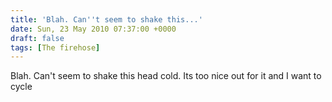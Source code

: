 ```yaml
---
title: 'Blah. Can''t seem to shake this...'
date: Sun, 23 May 2010 07:37:00 +0000
draft: false
tags: [The firehose]
---
```


Blah. Can't seem to shake this head cold. Its too nice out for it and I want to cycle